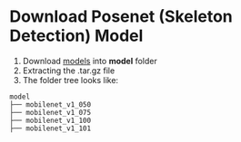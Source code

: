 # Download Posenet (Skeleton Detection) Model

1. Download [models](https://drive.google.com/open?id=1UcNbGZyIS8tt-OwhwiP6o1PxbK4V5j1i) into **model** folder
2. Extracting the .tar.gz file
3. The folder tree looks like:

```
model
├── mobilenet_v1_050
├── mobilenet_v1_075
├── mobilenet_v1_100
├── mobilenet_v1_101
```

